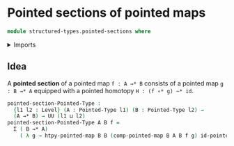 # Pointed sections of pointed maps

```agda
module structured-types.pointed-sections where
```

<details><summary>Imports</summary>

```agda
open import foundation.dependent-pair-types
open import foundation.universe-levels

open import structured-types.pointed-homotopies
open import structured-types.pointed-maps
open import structured-types.pointed-types
```

</details>

## Idea

A **pointed section** of a pointed map `f : A →* B` consists of a pointed map
`g : B →* A` equipped with a pointed homotopy `H : (f ∘* g) ~* id`.

```agda
pointed-section-Pointed-Type :
  {l1 l2 : Level} (A : Pointed-Type l1) (B : Pointed-Type l2) →
  (A →* B) → UU (l1 ⊔ l2)
pointed-section-Pointed-Type A B f =
  Σ ( B →* A)
    ( λ g → htpy-pointed-map B B (comp-pointed-map B A B f g) id-pointed-map)
```

